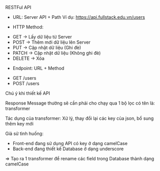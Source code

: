RESTFul API

- URL: Server API + Path
  Ví dụ: https://api.fullstack.edu.vn/users

- HTTP Method:

* GET -> Lấy dữ liệu từ Server
* POST -> Thêm mới dữ liệu lên Server
* PUT -> Cập nhật dữ liệu (Ghi đè)
* PATCH -> Cập nhật dữ liệu (Không ghi đè)
* DELETE -> Xóa

- Endpoint: URL + Method

* GET /users
* POST /users

Chú ý khi thiết kế API

Response Message thường sẽ cần phải cho chạy qua 1 bộ lọc có tên là: transformer

Tác dụng của transformer: Xử lý, thay đổi lại các key của json, bổ sung thêm key mới

Giả sử tình huống:

- Front-end đang sử dụng API có key ở dạng camelCase
- Back-end đang thiết kế Database ở dạng underscore

=> Tạo ra 1 transformer để rename các field trong Database thành dạng camelCase
